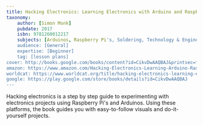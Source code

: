 ```yaml
---
title: Hacking Electronics: Learning Electronics with Arduino and Raspberry Pi, Second Edition
taxonomy:
	author: [Simon Monk]
	pubdate: 2017
	isbn: 9781260012217
	subjects: [Arduinos, Raspberry Pi's, Soldering, Technology & Engineering]
	audience: [General]
	expertise: [Beginner]
	tag: [lesson plans]
cover: http://books.google.com/books/content?id=CikvDwAAQBAJ&printsec=frontcover&img=1&zoom=1&edge=curl&source=gbs_api
amazon: https://www.amazon.com/Hacking-Electronics-Learning-Arduino-Raspberry/dp/1260012204/ref=sr_1_1?keywords=Hacking+electronics+%3A+learning+electronics+with+Arduino+and+Raspberry+Pi&qid=1571080867&s=sporting-goods&sr=8-1
worldcat: https://www.worldcat.org/title/hacking-electronics-learning-electronics-with-arduino-and-raspberry-pi-second-edition/oclc/1012858110&referer=brief_results
google: https://play.google.com/store/books/details?id=CikvDwAAQBAJ
---
```

Hacking electronics is a step by step guide to experimenting with electronics projects using Raspberry Pi's and Arduinos.  Using these platforms, the book guides you with easy-to-follow visuals and do-it-yourself projects.